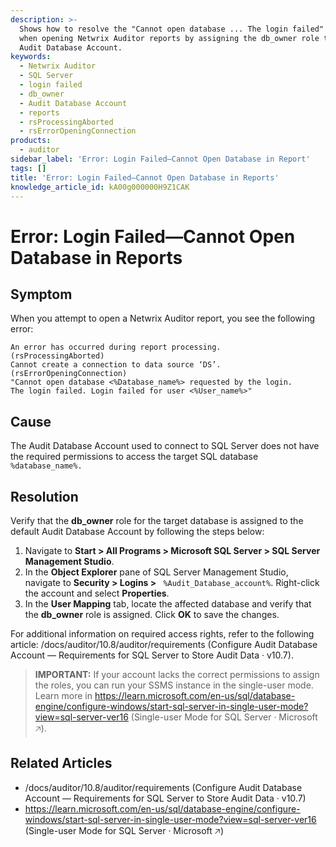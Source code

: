 ```yaml
---
description: >-
  Shows how to resolve the "Cannot open database ... The login failed" error
  when opening Netwrix Auditor reports by assigning the db_owner role to the
  Audit Database Account.
keywords:
  - Netwrix Auditor
  - SQL Server
  - login failed
  - db_owner
  - Audit Database Account
  - reports
  - rsProcessingAborted
  - rsErrorOpeningConnection
products:
  - auditor
sidebar_label: 'Error: Login Failed—Cannot Open Database in Report'
tags: []
title: 'Error: Login Failed—Cannot Open Database in Reports'
knowledge_article_id: kA00g000000H9Z1CAK
---
```


# Error: Login Failed—Cannot Open Database in Reports

## Symptom

When you attempt to open a Netwrix Auditor report, you see the following error:

```text
An error has occurred during report processing. 
(rsProcessingAborted) 
Cannot create a connection to data source ‘DS’. 
(rsErrorOpeningConnection) 
"Cannot open database <%Database_name%> requested by the login. 
The login failed. Login failed for user <%User_name%>"
```

## Cause

The Audit Database Account used to connect to SQL Server does not have the required permissions to access the target SQL database `%database_name%.`

## Resolution

Verify that the **db_owner** role for the target database is assigned to the default Audit Database Account by following the steps below:

1. Navigate to **Start > All Programs > Microsoft SQL Server > SQL Server Management Studio**.
2. In the **Object Explorer** pane of SQL Server Management Studio, navigate to **Security > Logins >** ` %Audit_Database_account%`. Right-click the account and select **Properties**.
3. In the **User Mapping** tab, locate the affected database and verify that the **db_owner** role is assigned. Click **OK** to save the changes.

For additional information on required access rights, refer to the following article: /docs/auditor/10.8/auditor/requirements (Configure Audit Database Account — Requirements for SQL Server to Store Audit Data · v10.7).

> **IMPORTANT:** If your account lacks the correct permissions to assign the roles, you can run your SSMS instance in the single-user mode. Learn more in https://learn.microsoft.com/en-us/sql/database-engine/configure-windows/start-sql-server-in-single-user-mode?view=sql-server-ver16 (Single-user Mode for SQL Server · Microsoft &#129125;).

## Related Articles

- /docs/auditor/10.8/auditor/requirements (Configure Audit Database Account — Requirements for SQL Server to Store Audit Data · v10.7)
- https://learn.microsoft.com/en-us/sql/database-engine/configure-windows/start-sql-server-in-single-user-mode?view=sql-server-ver16 (Single-user Mode for SQL Server · Microsoft &#129125;)
